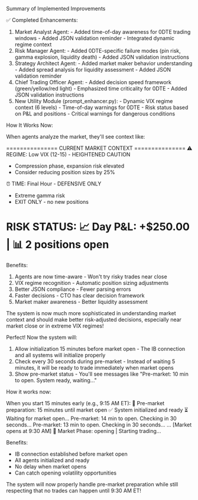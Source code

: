 Summary of Implemented Improvements

  ✅ Completed Enhancements:

  1. Market Analyst Agent:
    - Added time-of-day awareness for 0DTE trading windows
    - Added JSON validation reminder
    - Integrated dynamic regime context
  2. Risk Manager Agent:
    - Added 0DTE-specific failure modes (pin risk, gamma explosion, liquidity death)
    - Added JSON validation instructions
  3. Strategy Architect Agent:
    - Added market maker behavior understanding
    - Added spread analysis for liquidity assessment
    - Added JSON validation reminder
  4. Chief Trading Officer Agent:
    - Added decision speed framework (green/yellow/red light)
    - Emphasized time criticality for 0DTE
    - Added JSON validation instructions
  5. New Utility Module (prompt_enhancer.py):
    - Dynamic VIX regime context (6 levels)
    - Time-of-day warnings for 0DTE
    - Risk status based on P&L and positions
    - Critical warnings for dangerous conditions

  How It Works Now:

  When agents analyze the market, they'll see context like:

  =============== CURRENT MARKET CONTEXT ===============
  ⚠️  REGIME: Low VIX (12-15) - HEIGHTENED CAUTION
  - Compression phase, expansion risk elevated
  - Consider reducing position sizes by 25%

  ⏰ TIME: Final Hour - DEFENSIVE ONLY
  - Extreme gamma risk
  - EXIT ONLY - no new positions

  RISK STATUS: 📈 Day P&L: +$250.00 | 📊 2 positions open
  =====================================================

  Benefits:

  1. Agents are now time-aware - Won't try risky trades near close
  2. VIX regime recognition - Automatic position sizing adjustments
  3. Better JSON compliance - Fewer parsing errors
  4. Faster decisions - CTO has clear decision framework
  5. Market maker awareness - Better liquidity assessment

  The system is now much more sophisticated in understanding market context and should make better risk-adjusted decisions,
  especially near market close or in extreme VIX regimes!


Perfect! Now the system will:

  1. Allow initialization 15 minutes before market open - The IB connection and all systems will initialize properly
  2. Check every 30 seconds during pre-market - Instead of waiting 5 minutes, it will be ready to trade immediately when
  market opens
  3. Show pre-market status - You'll see messages like "Pre-market: 10 min to open. System ready, waiting..."

  How it works now:

  When you start 15 minutes early (e.g., 9:15 AM ET):
  📅 Pre-market preparation: 15 minutes until market open
  ✅ System initialized and ready
  ⏳ Waiting for market open...
  Pre-market: 14 min to open. Checking in 30 seconds...
  Pre-market: 13 min to open. Checking in 30 seconds...
  ...
  [Market opens at 9:30 AM]
  🔔 Market Phase: opening | Starting trading...

  Benefits:
  - IB connection established before market open
  - All agents initialized and ready
  - No delay when market opens
  - Can catch opening volatility opportunities

  The system will now properly handle pre-market preparation while still respecting that no trades can happen until 9:30 AM
  ET!
